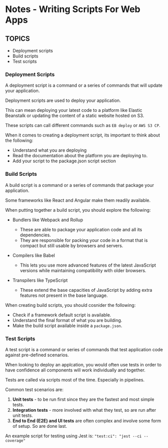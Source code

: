 # Notes - Writing Scripts For Web Apps

## TOPICS
* Deployment scripts
* Build scripts
* Test scripts

### Deployment Scripts
A deployment script is a command or a series of commands that will update your application.

Deployment scripts are used to deploy your application. 

This can mean deploying your latest code to a platform like Elastic Beanstalk or updating the content of a static website hosted on S3. 

These scripts can call different commands such as `EB deploy` or `AWS S3 CP`.

When it comes to creating a deployment script, its important to think about the following:

* Understand what you are deploying
* Read the documentation about the platform you are deploying to. 
* Add your script to the package.json script section

### Build Scripts
A build script is a command or a series of commands that package your application.

Some frameworks like React and Angular make them readily available.

When putting together a build script, you should explore the following:

* Bundlers like Webpack and Rollup
	* These are able to package your application code and all its dependencies.
	* They are responsible for packing your code in a format that is compact but still usable by browsers and servers.

* Compilers like Babel 
	* This lets you use more advanced features of the latest JavaScript versions while maintaining compatibility with older browsers.

* Transpilers like TypeScript 
	* These extend the base capacities of JavaScript by adding extra features not present in the base language.

When creating build scripts, you should cosnider the following:

* Check if a framework default script is available.
* Understand the final format of what you are building.
* Make the build script available inside a `package.json`.

### Test Scripts
A test script is a command or series of commands that test application code against pre-defined scenarios.

When looking to deploy an applcation, you would often use tests in order to have confidence all components will work individually and together.

Tests are called via scripts most of the time. Especially in pipelines.

Common test scenarios are:

1. **Unit tests** - to be run first since they are the fastest and most simple tests.
1. **Integration tests** - more involved with what they test, so are run after unit tests.
1. **End to End (E2E) and UI tests** are often complex and involve some form of setup. So are done last.

An example script for testing using Jest is: `"test:ci": "jest --ci --coverage"`
